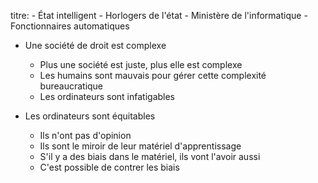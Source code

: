 titre:
	- État intelligent
	- Horlogers de l'état
	- Ministère de l'informatique
	- Fonctionnaires automatiques
	

* Une société de droit est complexe
	- Plus une société est juste, plus elle est complexe
	- Les humains sont mauvais pour gérer cette complexité bureaucratique
	- Les ordinateurs sont infatigables

* Les ordinateurs sont équitables
	- Ils n'ont pas d'opinion
	- Ils sont le miroir de leur matériel d'apprentissage
	- S'il y a des biais dans le matériel, ils vont l'avoir aussi
	- C'est possible de contrer les biais